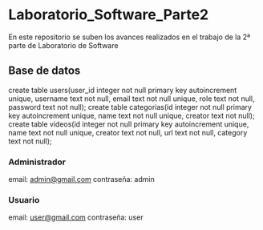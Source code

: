 # Laboratorio_Software_Parte2
En este repositorio se suben los avances realizados en el trabajo de la 2ª parte de Laboratorio de Software

## Base de datos
create table users(user_id integer not null primary key autoincrement unique, username text not null, email text not null unique, role text not null, password text not null);
create table categorias(id integer not null primary key autoincrement unique, name text not null unique, creator text not null);
create table videos(id integer not null primary key autoincrement unique, name text not null unique, creator text not null, url text not null, category text not null);

### Administrador
email: admin@gmail.com
contraseña: admin

### Usuario
email: user@gmail.com
contraseña: user
